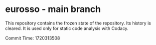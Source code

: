 # eurosso - main branch

This repository contains the frozen state of the repository.
Its history is cleared. It is used only for static code
analysis with Codacy.

Commit Time: 1720313508